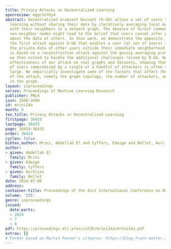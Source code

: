 ```yaml
---
title: Privacy Attacks in Decentralized Learning
openreview: mggc3oYHy4
abstract: Decentralized Gradient Descent (D-GD) allows a set of users to perform collaborative
  learning without sharing their data by iteratively averaging local model updates
  with their neighbors in a network graph. The absence of direct communication between
  non-neighbor nodes might lead to the belief that users cannot infer precise information
  about the data of others. In this work, we demonstrate the opposite, by proposing
  the first attack against D-GD that enables a user (or set of users) to reconstruct
  the private data of other users outside their immediate neighborhood. Our approach
  is based on a reconstruction attack against the gossip averaging protocol, which
  we then extend to handle the additional challenges raised by D-GD. We validate the
  effectiveness of our attack on real graphs and datasets, showing that the number
  of users compromised by a single or a handful of attackers is often surprisingly
  large. We empirically investigate some of the factors that affect the performance
  of the attack, namely the graph topology, the number of attackers, and their position
  in the graph.
layout: inproceedings
series: Proceedings of Machine Learning Research
publisher: PMLR
issn: 2640-3498
id: mrini24a
month: 0
tex_title: Privacy Attacks in Decentralized Learning
firstpage: 36419
lastpage: 36433
page: 36419-36433
order: 36419
cycles: false
bibtex_author: Mrini, Abdellah El and Cyffers, Edwige and Bellet, Aur\'{e}lien
author:
- given: Abdellah El
  family: Mrini
- given: Edwige
  family: Cyffers
- given: Aurélien
  family: Bellet
date: 2024-07-08
address:
container-title: Proceedings of the 41st International Conference on Machine Learning
volume: '235'
genre: inproceedings
issued:
  date-parts:
  - 2024
  - 7
  - 8
pdf: https://proceedings.mlr.press/v235/mrini24a/mrini24a.pdf
extras: []
# Format based on Martin Fenner's citeproc: https://blog.front-matter.io/posts/citeproc-yaml-for-bibliographies/
---
```

